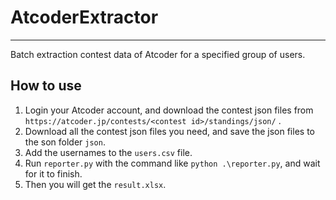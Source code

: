 # AtcoderExtractor
---

Batch extraction contest data of Atcoder for a specified group of users.


## How to use

1. Login your Atcoder account, and download the contest json files from `https://atcoder.jp/contests/<contest id>/standings/json/` .
2. Download all the contest json files you need, and save the json files to the son folder `json`.
3. Add the usernames to the `users.csv` file.
4. Run `reporter.py` with the command like `python .\reporter.py`, and wait for it to finish.
5. Then you will get the `result.xlsx`.
